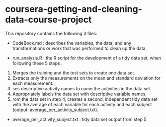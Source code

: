 # coursera-getting-and-cleaning-data-course-project

This repository contains the following 3 files:

- CodeBook.md : describes the variables, the data, and any transformations or work that was performed to clean up the data.

- run_analysis.R : the R script for the development of a tidy data set, when following these 5 steps :
1) Merges the training and the test sets to create one data set.
2) Extracts only the measurements on the mean and standard deviation for each measurement.
3) ses descriptive activity names to name the activities in the data set.
4) Appropriately labels the data set with descriptive variable names.
5) rom the data set in step 4, creates a second, independent tidy data set with the average of each variable for each activity and each subject (output: average_per_activity_subject.txt).

- average_per_activity_subject.txt : tidy data set output from step 5
